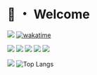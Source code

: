 # 👋 ・ Welcome
![](https://komarev.com/ghpvc/?username=Lorenzo0111) [![wakatime](https://wakatime.com/badge/user/9839bef7-5c8c-4e91-a766-88bb9e8c3e1e.svg)](https://wakatime.com/@9839bef7-5c8c-4e91-a766-88bb9e8c3e1e)

![](https://img.shields.io/badge/Java-ED8B00?style=for-the-badge&logo=java&logoColor=white)
![](https://img.shields.io/badge/TypeScript-323330?style=for-the-badge&logo=typescript&logoColor=2f74c0)
![](https://img.shields.io/badge/Node.js-339933?style=for-the-badge&logo=nodedotjs&logoColor=white)
![](https://img.shields.io/badge/Vue-323330?style=for-the-badge&logo=vue.js&logoColor=4FC08D)
![](https://img.shields.io/badge/Kotlin-7F52FF?style=for-the-badge&logo=kotlin&logoColor=gray)

[![](https://github-readme-stats-lorenzo0111.vercel.app/api?username=Lorenzo0111&show_icons=true&count_private=true)](https://github.com/Lorenzo0111)
![Top Langs](https://github-readme-stats-lorenzo0111.vercel.app/api/top-langs/?username=Lorenzo0111&layout=compact)
